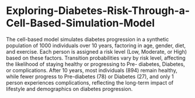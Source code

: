 # Exploring-Diabetes-Risk-Through-a-Cell-Based-Simulation-Model
The cell-based model simulates diabetes progression in a synthetic population of 1000 individuals over 10 years, factoring in age, gender, diet, and exercise. Each person is assigned a risk level (Low, Moderate, or High) based on these factors. Transition probabilities vary by risk level, affecting the likelihood of staying healthy or progressing to Pre- diabetes, Diabetes, or complications. After 10 years, most individuals (894) remain healthy, while fewer progress to Pre-diabetes (78) or Diabetes (27), and only 1 person experiences complications, reflecting the long-term impact of lifestyle and demographics on diabetes progression.
